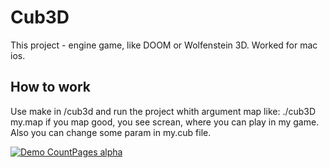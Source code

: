 # Cub3D

This project - engine game, like DOOM or Wolfenstein 3D. Worked for mac ios.

## How to work

Use make in /cub3d and run the project whith argument map like:
	./cub3D my.map
if you map good, you see screan, where you can play in my game.
Also you can change some param in my.cub file.

[![Demo CountPages alpha](https://share.gifyoutube.com/KzB6Gb.gif)](https://www.youtube.com/watch?v=ek1j272iAmc)


